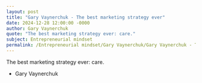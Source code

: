```yaml
---
layout: post
title: "Gary Vaynerchuk - The best marketing strategy ever"
date: 2024-12-28 12:00:00 -0000
author: Gary Vaynerchuk
quote: "The best marketing strategy ever: care."
subject: Entrepreneurial mindset
permalink: /Entrepreneurial mindset/Gary Vaynerchuk/Gary Vaynerchuk - The best marketing strategy ever
---
```


The best marketing strategy ever: care.

- Gary Vaynerchuk

